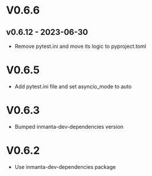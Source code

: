 # V0.6.6

## v0.6.12 - 2023-06-30



- Remove pytest.ini and move its logic to pyproject.toml

# V0.6.5
- Add pytest.ini file and set asyncio_mode to auto

# V0.6.3
- Bumped inmanta-dev-dependencies version

# V0.6.2
- Use inmanta-dev-dependencies package
